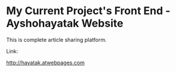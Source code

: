 # My Current Project's Front End - Ayshohayatak Website

This is complete article sharing platform.

Link:

http://hayatak.atwebpages.com
